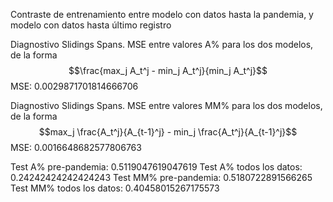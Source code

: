Contraste de entrenamiento entre modelo con datos hasta la pandemia, y modelo con datos hasta último registro

Diagnostivo Slidings Spans. MSE entre valores A\% para los dos modelos, de la forma
 $$\frac{max_j A_t^j - min_j A_t^j}{min_j A_t^j}$$
MSE: 0.0029871701814666706

Diagnostivo Slidings Spans. MSE entre valores MM\% para los dos modelos, de la forma
 $$max_j \frac{A_t^j}{A_{t-1}^j} - min_j \frac{A_t^j}{A_{t-1}^j}$$
MSE: 0.0016648682577806763

Test A% pre-pandemia: 0.5119047619047619
Test A% todos los datos: 0.24242424242424243
Test MM% pre-pandemia: 0.5180722891566265
Test MM% todos los datos: 0.40458015267175573
